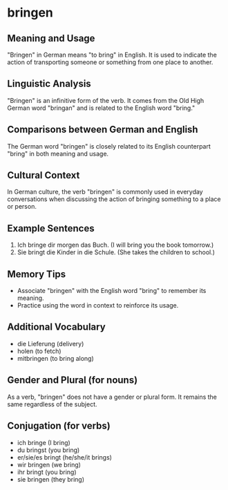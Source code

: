 # bringen
## Meaning and Usage
"Bringen" in German means "to bring" in English. It is used to indicate the action of transporting someone or something from one place to another.

## Linguistic Analysis
"Bringen" is an infinitive form of the verb. It comes from the Old High German word "bringan" and is related to the English word "bring."

## Comparisons between German and English
The German word "bringen" is closely related to its English counterpart "bring" in both meaning and usage.

## Cultural Context
In German culture, the verb "bringen" is commonly used in everyday conversations when discussing the action of bringing something to a place or person.

## Example Sentences
1. Ich bringe dir morgen das Buch. (I will bring you the book tomorrow.)
2. Sie bringt die Kinder in die Schule. (She takes the children to school.)

## Memory Tips
- Associate "bringen" with the English word "bring" to remember its meaning.
- Practice using the word in context to reinforce its usage.

## Additional Vocabulary
- die Lieferung (delivery)
- holen (to fetch)
- mitbringen (to bring along)

## Gender and Plural (for nouns)
As a verb, "bringen" does not have a gender or plural form. It remains the same regardless of the subject.

## Conjugation (for verbs)
- ich bringe (I bring)
- du bringst (you bring)
- er/sie/es bringt (he/she/it brings)
- wir bringen (we bring)
- ihr bringt (you bring)
- sie bringen (they bring)